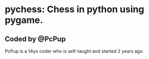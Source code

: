 # pychess: Chess in python using pygame.
## Coded by @PcPup
PcPup is a 14yo coder who is self-taught and started 2 years ago.
